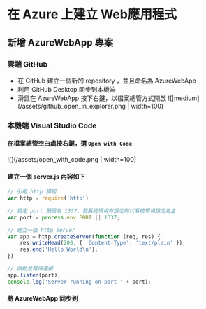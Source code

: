 # 在 Azure 上建立 Web應用程式

## 新增 AzureWebApp 專案

### 雲端 GitHub 
* 在 GitHub 建立一個新的 repository ，並且命名為 AzureWebApp
* 利用 GitHub Desktop 同步到本機端
* 滑鼠在 AzureWebApp 按下右鍵，以檔案總管方式開啟
![|medium](/assets/github_open_in_explorer.png | width=100) 

### 本機端 Visual Studio Code
#### 在檔案總管空白處按右鍵，選 `Open with Code`
![](/assets/open_with_code.png | width=100)

#### 建立一個 server.js 內容如下

```js
// 引用 http 模組
var http = require('http')

// 設定 port 預設為 1337，若系統環境有設定則以系統環境設定為主
var port = process.env.PORT || 1337;

// 建立一個 http server
var app = http.createServer(function (req, res) {
    res.writeHead(200, { 'Content-Type': 'text/plain' });
    res.end('Hello World\n');
})

// 啟動並等待連接
app.listen(port);
console.log('Server running on port ' + port);
```

#### 將 AzureWebApp 同步到 


